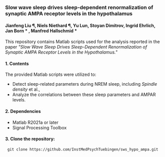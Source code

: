 ### Slow wave sleep drives sleep-dependent renormalization of synaptic AMPA receptor levels in the hypothalamus

#### Jianfeng Liu ¶, Niels Niethard ¶, Yu Lun, Stoyan Dimitrov, Ingrid Ehrlich, Jan Born * , Manfred Hallschmid *

This repository contains Matlab scripts used for the analysis reported in the paper *"Slow Wave Sleep Drives Sleep-Dependent Renormalization of Synaptic AMPA Receptor Levels in the Hypothalamus."*

#### 1. Contents

The provided Matlab scripts were utilized to:<br>
 - Detect sleep-related parameters during NREM sleep, including *Spindle density* et al., <br>
 - Analyze the correlations between these sleep parameters and AMPAR levels.<br>

#### 2. Dependencies

- Matlab R2021a or later
- Signal Processing Toolbox

#### 3. Clone the repository:
     git clone https://github.com/InstMedPsychTuebingen/sws_hypo_ampa.git
